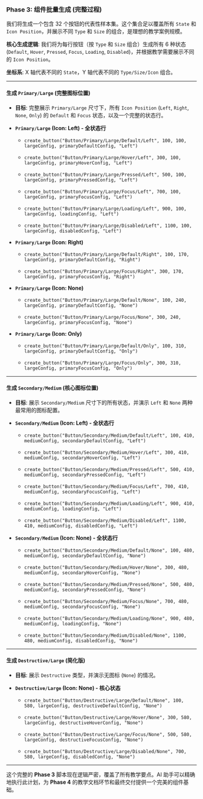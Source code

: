 ### **Phase 3: 组件批量生成 (完整过程)**

我们将生成一个包含 32 个按钮的代表性样本集。这个集合足以覆盖所有 `State` 和 `Icon Position`，并展示不同 `Type` 和 `Size` 的组合，是理想的教学案例规模。

**核心生成逻辑**: 我们将为每行按钮（按 `Type` 和 `Size` 组合）生成所有 6 种状态 (`Default`, `Hover`, `Pressed`, `Focus`, `Loading`, `Disabled`)，并根据教学需要展示不同的 `Icon Position`。

**坐标系**: X 轴代表不同的 `State`，Y 轴代表不同的 `Type/Size/Icon` 组合。

---

#### **生成 `Primary/Large` (完整图标位置)**

- **目标**: 完整展示 `Primary/Large` 尺寸下，所有 `Icon Position` (`Left`, `Right`, `None`, `Only`) 的 `Default` 和 `Focus` 状态，以及一个完整的状态行。
    
- **`Primary/Large` (Icon: Left) - 全状态行**
    
    - `create_button("Button/Primary/Large/Default/Left", 100, 100, largeConfig, primaryDefaultConfig, "Left")`
        
    - `create_button("Button/Primary/Large/Hover/Left", 300, 100, largeConfig, primaryHoverConfig, "Left")`
        
    - `create_button("Button/Primary/Large/Pressed/Left", 500, 100, largeConfig, primaryPressedConfig, "Left")`
        
    - `create_button("Button/Primary/Large/Focus/Left", 700, 100, largeConfig, primaryFocusConfig, "Left")`
        
    - `create_button("Button/Primary/Large/Loading/Left", 900, 100, largeConfig, loadingConfig, "Left")`
        
    - `create_button("Button/Primary/Large/Disabled/Left", 1100, 100, largeConfig, disabledConfig, "Left")`
        
- **`Primary/Large` (Icon: Right)**
    
    - `create_button("Button/Primary/Large/Default/Right", 100, 170, largeConfig, primaryDefaultConfig, "Right")`
        
    - `create_button("Button/Primary/Large/Focus/Right", 300, 170, largeConfig, primaryFocusConfig, "Right")`
        
- **`Primary/Large` (Icon: None)**
    
    - `create_button("Button/Primary/Large/Default/None", 100, 240, largeConfig, primaryDefaultConfig, "None")`
        
    - `create_button("Button/Primary/Large/Focus/None", 300, 240, largeConfig, primaryFocusConfig, "None")`
        
- **`Primary/Large` (Icon: Only)**
    
    - `create_button("Button/Primary/Large/Default/Only", 100, 310, largeConfig, primaryDefaultConfig, "Only")`
        
    - `create_button("Button/Primary/Large/Focus/Only", 300, 310, largeConfig, primaryFocusConfig, "Only")`
        

---

#### **生成 `Secondary/Medium` (核心图标位置)**

- **目标**: 展示 `Secondary/Medium` 尺寸下的所有状态，并演示 `Left` 和 `None` 两种最常用的图标配置。
    
- **`Secondary/Medium` (Icon: Left) - 全状态行**
    
    - `create_button("Button/Secondary/Medium/Default/Left", 100, 410, mediumConfig, secondaryDefaultConfig, "Left")`
        
    - `create_button("Button/Secondary/Medium/Hover/Left", 300, 410, mediumConfig, secondaryHoverConfig, "Left")`
        
    - `create_button("Button/Secondary/Medium/Pressed/Left", 500, 410, mediumConfig, secondaryPressedConfig, "Left")`
        
    - `create_button("Button/Secondary/Medium/Focus/Left", 700, 410, mediumConfig, secondaryFocusConfig, "Left")`
        
    - `create_button("Button/Secondary/Medium/Loading/Left", 900, 410, mediumConfig, loadingConfig, "Left")`
        
    - `create_button("Button/Secondary/Medium/Disabled/Left", 1100, 410, mediumConfig, disabledConfig, "Left")`
        
- **`Secondary/Medium` (Icon: None) - 全状态行**
    
    - `create_button("Button/Secondary/Medium/Default/None", 100, 480, mediumConfig, secondaryDefaultConfig, "None")`
        
    - `create_button("Button/Secondary/Medium/Hover/None", 300, 480, mediumConfig, secondaryHoverConfig, "None")`
        
    - `create_button("Button/Secondary/Medium/Pressed/None", 500, 480, mediumConfig, secondaryPressedConfig, "None")`
        
    - `create_button("Button/Secondary/Medium/Focus/None", 700, 480, mediumConfig, secondaryFocusConfig, "None")`
        
    - `create_button("Button/Secondary/Medium/Loading/None", 900, 480, mediumConfig, loadingConfig, "None")`
        
    - `create_button("Button/Secondary/Medium/Disabled/None", 1100, 480, mediumConfig, disabledConfig, "None")`
        

---

#### **生成 `Destructive/Large` (简化版)**

- **目标**: 展示 `Destructive` 类型，并演示无图标 (`None`) 的情况。
    
- **`Destructive/Large` (Icon: None) - 核心状态**
    
    - `create_button("Button/Destructive/Large/Default/None", 100, 580, largeConfig, destructiveDefaultConfig, "None")`
        
    - `create_button("Button/Destructive/Large/Hover/None", 300, 580, largeConfig, destructiveHoverConfig, "None")`
        
    - `create_button("Button/Destructive/Large/Focus/None", 500, 580, largeConfig, destructiveFocusConfig, "None")`
        
    - `create_button("Button/Destructive/Large/Disabled/None", 700, 580, largeConfig, disabledConfig, "None")`
        

---

这个完整的 **Phase 3** 脚本现在逻辑严密，覆盖了所有教学要点。AI 助手可以精确地执行此计划，为 **Phase 4** 的教学文档环节和最终交付提供一个完美的组件基础。